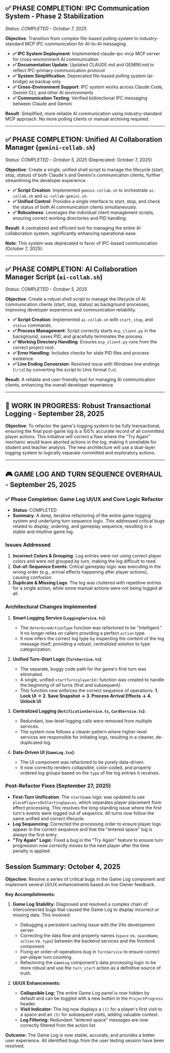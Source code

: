 ## ✅ **PHASE COMPLETION: IPC Communication System - Phase 2 Stabilization**
*Status: COMPLETED - October 7, 2025*

**Objective**: Transition from complex file-based polling system to industry-standard MCP IPC communication for AI-to-AI messaging.

- **✅ IPC System Deployment**: Implemented claude-ipc-mcp MCP server for cross-environment AI communication
- **✅ Documentation Update**: Updated CLAUDE.md and GEMINI.md to reflect IPC-primary communication protocol
- **✅ System Simplification**: Deprecated file-based polling system (ai-bridge) as backup only
- **✅ Cross-Environment Support**: IPC system works across Claude Code, Gemini CLI, and other AI environments
- **✅ Communication Testing**: Verified bidirectional IPC messaging between Claude and Gemini

**Result**: Simplified, more reliable AI communication using industry-standard MCP approach. No more polling clients or manual archiving required.

---

## ✅ **PHASE COMPLETION: Unified AI Collaboration Manager (`gemini-collab.sh`)**
*Status: COMPLETED - October 5, 2025* (Deprecated: October 7, 2025)

**Objective**: Create a single, unified shell script to manage the lifecycle (start, stop, status) of both Claude's and Gemini's communication clients, further streamlining the developer experience.

- **✅ Script Creation**: Implemented `gemini-collab.sh` to orchestrate `ai-collab.sh` and `ai-collab-gemini.sh`.
- **✅ Unified Control**: Provides a single interface to start, stop, and check the status of both AI communication clients simultaneously.
- **✅ Robustness**: Leverages the individual client management scripts, ensuring correct working directories and PID handling.

**Result**: A centralized and efficient tool for managing the entire AI collaboration system, significantly enhancing operational ease.

**Note**: This system was deprecated in favor of IPC-based communication (October 7, 2025).

---

## ✅ **PHASE COMPLETION: AI Collaboration Manager Script (`ai-collab.sh`)**
*Status: COMPLETED - October 5, 2025*

**Objective**: Create a robust shell script to manage the lifecycle of AI communication clients (start, stop, status) as background processes, improving developer experience and communication reliability.

- **✅ Script Creation**: Implemented `ai-collab.sh` with `start`, `stop`, and `status` commands.
- **✅ Process Management**: Script correctly starts `mcp_client.py` in the background, saves PID, and gracefully terminates the process.
- **✅ Working Directory Handling**: Ensures `mcp_client.py` runs from the correct project root.
- **✅ Error Handling**: Includes checks for stale PID files and process existence.
- **✅ Line Ending Conversion**: Resolved issue with Windows line endings (`\r\n`) by converting the script to Unix format (`\n`).

**Result**: A reliable and user-friendly tool for managing AI communication clients, enhancing the overall developer experience.

---

## 🚀 **WORK IN PROGRESS: Robust Transactional Logging - September 28, 2025**

**Objective**: To refactor the game's logging system to be fully transactional, ensuring the final post-game log is a 100% accurate record of all committed player actions. This initiative will correct a flaw where the "Try Again" mechanic would leave aborted actions in the log, making it unreliable for student and teacher analysis. The new architecture will use a dual-layer logging system to logically separate committed and exploratory actions.

---

## 🎮 **GAME LOG AND TURN SEQUENCE OVERHAUL - September 25, 2025**

### ✅ **Phase Completion: Game Log UI/UX and Core Logic Refactor**
- **Status**: COMPLETED
- **Summary**: A deep, iterative refactoring of the entire game logging system and underlying turn sequence logic. This addressed critical bugs related to display, ordering, and gameplay sequence, resulting in a stable and intuitive game log.

### **Issues Addressed**
1.  **Incorrect Colors & Grouping**: Log entries were not using correct player colors and were not grouped by turn, making the log difficult to read.
2.  **Out-of-Sequence Events**: Critical gameplay logic was executing in the wrong order (e.g., arrival effects happening after player actions), causing confusion.
3.  **Duplicate & Missing Logs**: The log was cluttered with repetitive entries for a single action, while some manual actions were not being logged at all.

### **Architectural Changes Implemented**

1.  **Smart Logging Service (`LoggingService.ts`)**:
    - The `determineActionType` function was refactored to be "intelligent." It no longer relies on callers providing a perfect `action` type.
    - It now infers the correct log type by inspecting the content of the log message itself, providing a robust, centralized solution to type categorization.

2.  **Unified Turn-Start Logic (`TurnService.ts`)**:
    - The separate, buggy code path for the game's first turn was eliminated.
    - A single, unified `startTurn(playerId)` function was created to handle the beginning of *all* turns (first and subsequent).
    - This function now enforces the correct sequence of operations: **1. Lock UI -> 2. Save Snapshot -> 3. Process Arrival Effects -> 4. Unlock UI**.

3.  **Centralized Logging (`NotificationService.ts`, `CardService.ts`)**:
    - Redundant, low-level logging calls were removed from multiple services.
    - The system now follows a clearer pattern where higher-level services are responsible for initiating logs, resulting in a cleaner, de-duplicated log.

4.  **Data-Driven UI (`GameLog.tsx`)**:
    - The UI component was refactored to be purely data-driven.
    - It now correctly renders collapsible, color-coded, and properly ordered log groups based on the `type` of the log entries it receives.

### **Post-Refactor Fixes (September 27, 2025)**
- **First-Turn Unification**: The `startGame` logic was updated to use `placePlayersOnStartingSpaces`, which separates player placement from effect processing. This resolves the long-standing issue where the first turn's events were logged out of sequence. All turns now follow the same unified and correct lifecycle.
- **Log Sequencing**: Corrected the processing order to ensure player logs appear in the correct sequence and that the "entered space" log is always the first entry.
- **"Try Again" Logic**: Fixed a bug in the "Try Again" feature to ensure turn progression now correctly moves to the next player after the time penalty is applied.

## Session Summary: October 4, 2025

**Objective:** Resolve a series of critical bugs in the Game Log component and implement several UI/UX enhancements based on live Owner feedback.

**Key Accomplishments:**

1.  **Game Log Stability:** Diagnosed and resolved a complex chain of interconnected bugs that caused the Game Log to display incorrect or missing data. This involved:
    *   Debugging a persistent caching issue with the Vite development server.
    *   Correcting the data flow and property names (`space` vs. `spaceName`, `action` vs. `type`) between the backend services and the frontend component.
    *   Fixing an order-of-operations bug in `TurnService` to ensure correct per-player turn counting.
    *   Refactoring the `GameLog` component's data processing logic to be more robust and use the `turn_start` action as a definitive source of truth.

2.  **UI/UX Enhancements:**
    *   **Collapsible Log:** The entire Game Log panel is now hidden by default and can be toggled with a new button in the `ProjectProgress` header.
    *   **Visit Indicator:** The log now displays a `(1)` for a player's first visit to a space and an `(S)` for subsequent visits, adding valuable context.
    *   **Log Filtering:** Redundant "entered space" messages are now correctly filtered from the action list.

**Outcome:** The Game Log is now stable, accurate, and provides a better user experience. All identified bugs from the user testing session have been resolved.

